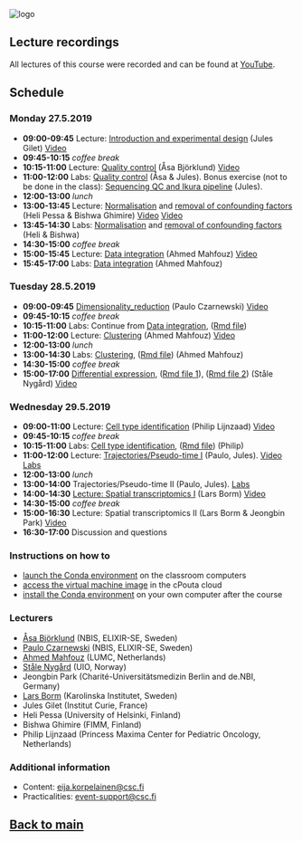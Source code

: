 ![logo](logos/excelerate.png)

## Lecture recordings
All lectures of this course were recorded and can be found at [YouTube](https://www.youtube.com/playlist?list=PLjiXAZO27elC_xnk7gVNM85I2IQl5BEJN).

## Schedule

### Monday 27.5.2019
- **09:00-09:45** Lecture: [Introduction and experimental design](session-qc/introduction_Jules_GILET.pdf) (Jules Gilet) [Video](https://www.youtube.com/watch?v=BfxDfL1GBzk&list=PLjiXAZO27elC_xnk7gVNM85I2IQl5BEJN&index=2&t=0s)
- **09:45-10:15** _coffee break_
- **10:15-11:00** Lecture: [Quality control](session-qc/scRNAseq_QC_Asa_Bjorklund_2019.pdf) (Åsa Björklund) [Video](https://www.youtube.com/watch?v=rOm6UIPhHnc&list=PLjiXAZO27elC_xnk7gVNM85I2IQl5BEJN&index=3&t=0s)
- **11:00-12:00** Labs: [Quality control](session-qc/Quality_control.md) (Åsa & Jules). Bonus exercise (not to be done in the class): [Sequencing QC and Ikura pipeline](session-seqmap/sequencing_qc.md) (Jules).
- **12:00-13:00** _lunch_
- **13:00-13:45** Lecture: [Normalisation](session-normalization/Normalization.pdf) and [removal of confounding factors](session-normalization/confounding-factors.pdf) (Heli Pessa  & Bishwa Ghimire) [Video](https://www.youtube.com/watch?v=gbIks6bA8nI&list=PLjiXAZO27elC_xnk7gVNM85I2IQl5BEJN&index=3) [Video](https://www.youtube.com/watch?v=rhuYhD4GwKw&list=PLjiXAZO27elC_xnk7gVNM85I2IQl5BEJN&index=4)
- **13:45-14:30** Labs: [Normalisation](session-normalization/Normalization.md) and [removal of confounding factors](session-normalization/confounding-factors.md) (Heli & Bishwa)
- **14:30-15:00** _coffee break_
- **15:00-15:45** Lecture: [Data integration](session-integration/Data_Integration.pdf) (Ahmed Mahfouz) [Video](https://www.youtube.com/watch?v=4KwW90RQz-8&list=PLjiXAZO27elC_xnk7gVNM85I2IQl5BEJN&index=5)
- **15:45-17:00** Labs: [Data integration](session-integration/Data_Integration.md) (Ahmed Mahfouz)

### Tuesday 28.5.2019

- **09:00-09:45**	[Dimensionality_reduction](session-dim-reduction/lecture_dimensionality_reduction.pdf) (Paulo Czarnewski) [Video](https://www.youtube.com/watch?v=qcLJ_JO6bn8&list=PLjiXAZO27elC_xnk7gVNM85I2IQl5BEJN&index=6)
- **09:45-10:15** _coffee break_
- **10:15-11:00**	Labs: Continue from [Data integration](session-integration/Data_Integration.md), ([Rmd file](session-integration/Data_Integration.Rmd))
- **11:00-12:00**	Lecture: [Clustering](session-clustering/Clustering.pdf) (Ahmed Mahfouz) [Video](https://www.youtube.com/watch?v=Qa6k7RIwltg&list=PLjiXAZO27elC_xnk7gVNM85I2IQl5BEJN&index=7)
- **12:00-13:00** _lunch_
- **13:00-14:30** Labs: [Clustering](session-clustering/Clustering.md), ([Rmd file](session-clustering/Clustering.Rmd)) (Ahmed Mahfouz)
- **14:30-15:00** _coffee break_
- **15:00-17:00**	[Differential expression](session-de/session-de.html), ([Rmd file 1](session-de/session-de-methods.Rmd)), ([Rmd file 2](session-de/session-de-methods-evaluation.Rmd)) (Ståle Nygård) [Video](https://www.youtube.com/watch?v=TibtU3m_bMw&list=PLjiXAZO27elC_xnk7gVNM85I2IQl5BEJN&index=8)

### Wednesday 29.5.2019
- **09:00-11:00**	Lecture: [Cell type identification](session-celltypeid/celltypeidentification-may2019.pptx) (Philip Lijnzaad) [Video](https://www.youtube.com/watch?v=yjehcKOmqi8&list=PLjiXAZO27elC_xnk7gVNM85I2IQl5BEJN&index=9)
- **09:45-10:15** _coffee break_
- **10:15-11:00**	Labs: [Cell type identification](session-celltypeid/celltypeid.md), ([Rmd file](session-celltypeid/celltypeid.Rmd)) (Philip)
- **11:00-12:00**	Lecture: [Trajectories/Pseudo-time I](session-trajectories/trajectory_inference_analysis.pdf) (Paulo, Jules). [Video](https://www.youtube.com/watch?v=XmHDexCtjyw&list=PLjiXAZO27elC_xnk7gVNM85I2IQl5BEJN&index=10) [Labs](session-trajectories/session-trajectories.md) 
- **12:00-13:00** _lunch_
- **13:00-14:00**	Trajectories/Pseudo-time II (Paulo, Jules). [Labs](session-trajectories/session-trajectories.md#part-ii---diffusion-map)
- **14:00-14:30**	[Lecture: Spatial transcriptomics I](session-spatial/Spatial_transcriptomics_Elixir2019.pdf) (Lars Borm) [Video](https://www.youtube.com/watch?v=XmHDexCtjyw&list=PLjiXAZO27elC_xnk7gVNM85I2IQl5BEJN&index=10)
- **14:30-15:00** _coffee break_
- **15:00-16:30**	Lecture: Spatial transcriptomics II (Lars Borm & Jeongbin Park) [Video](https://www.youtube.com/watch?v=7m6SGp1fE8w&list=PLjiXAZO27elC_xnk7gVNM85I2IQl5BEJN&index=13&t=0s)
- **16:30-17:00** Discussion and questions

### Instructions on how to
- [launch the Conda environment](computing_environment_instructions.md) on the classroom computers
- [access the virtual machine image](computing_environment_instructions.md) in the cPouta cloud
- [install the Conda environment](conda_instructions.md) on your own computer after the course

### Lecturers
- [Åsa Björklund](https://nbis.se/about/staff/asa-bjorklund/) (NBIS, ELIXIR-SE, Sweden)<!--, <asa.bjorklund@scilifelab.se>-->
- [Paulo Czarnewski](https://nbis.se/about/staff/paulo-czarnewski/) (NBIS, ELIXIR-SE, Sweden)<!--, , <paulo.czarnewski@scilifelab.se>-->
- [Ahmed Mahfouz](https://www.lumc.nl/org/radiologie/medewerkers/1201110201322222) (LUMC, Netherlands)<!--, , <a.mahfouz@lumc.nl>-->
- [Ståle Nygård](https://www.mn.uio.no/ifi/english/people/aca/staaln/) (UIO, Norway)<!--, , <staaln@ifi.uio.no>-->
- Jeongbin Park (Charité-Universitätsmedizin Berlin and de.NBI, Germany)<!--, , <jeongbin.park@charite.de>-->
- [Lars Borm](https://ki.se/en/people/larbor) (Karolinska Institutet, Sweden)<!--, , <lars.borm@ki.se>-->
- Jules Gilet (Institut Curie, France)<!--, , <jules.gilet@curie.fr>-->
- Heli Pessa (University of Helsinki, Finland)<!--, , <Heli.Pessa@helsinki.fi>-->
- Bishwa Ghimire (FIMM, Finland)<!--, , <bishwa.ghimire@helsinki.fi>-->
- Philip Lijnzaad (Princess Maxima Center for Pediatric Oncology, Netherlands)<!--, , <P.Lijnzaad-2@prinsesmaximacentrum.nl>-->

### Additional information
- Content: eija.korpelainen@csc.fi
- Practicalities: event-support@csc.fi

## [Back to main](README.md)

